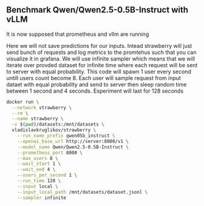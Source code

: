 ## Benchmark Qwen/Qwen2.5-0.5B-Instruct with vLLM

It is now supposed that prometheus and vllm are running

Here we will not save predictions for our inputs. Intead strawberry will just send bunch of requests
and log metrics to the promtehus such that you can visualize it in grafana. We will use infinite sampler which means
that we will iterate over provded dataset for infinite time where each request will be sent to server with equal probability. This
code will spawn 1 user every second untill users count become 8. Each user will sample request from input dataet with equal probability
and send to server then sleep random time between 1 second and 4 seconds. Experiment will last for 128 seconds

```bash
docker run \
  --network strawberry \
  --rm \
  --name strawberry \
  -v $(pwd)/datasets:/mnt/datasets \
  vladislavkruglikov/strawberry \
    --run_name_prefix qwen05b_instruct \
    --openai_base_url http://server:8000/v1 \
    --model_name Qwen/Qwen2.5-0.5B-Instruct \
    --prometheus_port 8000 \
    --max_users 8 \
    --wait_start 1 \
    --wait_end 4 \
    --users_per_second 1 \
    --run_time 128 \
    --input local \
    --input_local_path /mnt/datasets/dataset.jsonl \
    --sampler infinite
```
